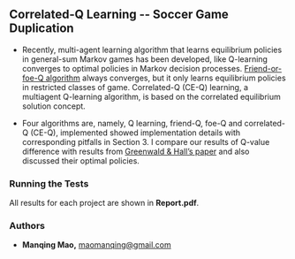 ## Correlated-Q Learning -- Soccer Game Duplication

* Recently, multi-agent learning algorithm that learns equilibrium policies in general-sum Markov games has been developed, like Q-learning converges to optimal policies in Markov decision processes. [Friend-or-foe-Q algorithm](https://www.aaai.org/Papers/ICML/2003/ICML03-034.pdf) always converges, but it only learns equilibrium policies in restricted classes of game. Correlated-Q (CE-Q) learning, a multiagent Q-learning algorithm, is based on the correlated equilibrium solution concept.

* Four algorithms are, namely, Q learning, friend-Q, foe-Q and correlated-Q (CE-Q), implemented showed implementation details with corresponding pitfalls in Section 3. I compare our results of Q-value difference with results from [Greenwald & Hall’s paper](http://citeseerx.ist.psu.edu/viewdoc/download?doi=10.1.1.589.8571&rep=rep1&type=pdf) and also discussed their optimal policies.


### Running the Tests
All results for each project are shown in **Report.pdf**.


### Authors
* **Manqing Mao,** maomanqing@gmail.com

<!-- See also the list of [contributors](https://github.com/your/project/contributors) who participated in this project. -->
